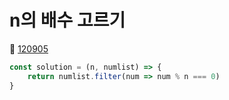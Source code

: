 # n의 배수 고르기
🔗 <a href="https://school.programmers.co.kr/learn/courses/30/lessons/120905">120905</a>

```javascript
const solution = (n, numlist) => {
    return numlist.filter(num => num % n === 0)
}
```
